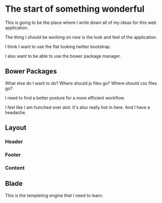 # The start of something wonderful

This is going to be the place where I write down all of my ideas for this web application.

The thing I should be working on now is the look and feel of the application.

I think I want to use the flat looking twitter bootstrap.

I also want to be able to use the bower package manager.

## Bower Packages
What else do I want to do?
Where should js files go?
Where should css files go?


I need to find a better posture for a more efficient workflow.

I feel like I am hunched over alot. It's also really hot in here. And I have a headache.

## Layout
### Header
### Footer
### Content


## Blade
This is the templeting engine that I need to learn.
